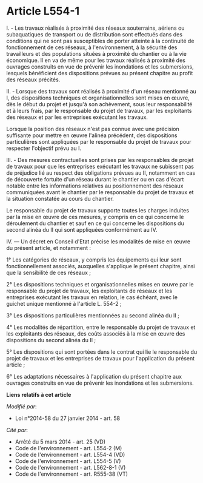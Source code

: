 # Article L554-1

I. - Les travaux réalisés à proximité des réseaux souterrains, aériens ou subaquatiques de transport ou de distribution sont
effectués dans des conditions qui ne sont pas susceptibles de porter atteinte à la continuité de fonctionnement de ces
réseaux, à l'environnement, à la sécurité des travailleurs et des populations situées à proximité du chantier ou à la vie
économique. Il en va de même pour les travaux réalisés à proximité des ouvrages construits en vue de prévenir les inondations
et les submersions, lesquels bénéficient des dispositions prévues au présent chapitre au profit des réseaux précités. 

II. - Lorsque des travaux sont réalisés à proximité d'un réseau mentionné au I, des dispositions techniques et
organisationnelles sont mises en œuvre, dès le début du projet et jusqu'à son achèvement, sous leur responsabilité et à leurs
frais, par le responsable du projet de travaux, par les exploitants des réseaux et par les entreprises exécutant les
travaux. 

Lorsque la position des réseaux n'est pas connue avec une précision suffisante pour mettre en œuvre l'alinéa précédent, des
dispositions particulières sont appliquées par le responsable du projet de travaux pour respecter l'objectif prévu au I. 

III. - Des mesures contractuelles sont prises par les responsables de projet de travaux pour que les entreprises exécutant
les travaux ne subissent pas de préjudice lié au respect des obligations prévues au II, notamment en cas de découverte
fortuite d'un réseau durant le chantier ou en cas d'écart notable entre les informations relatives au positionnement des
réseaux communiquées avant le chantier par le responsable du projet de travaux et la situation constatée au cours du
chantier. 

Le responsable du projet de travaux supporte toutes les charges induites par la mise en œuvre de ces mesures, y compris en ce
qui concerne le déroulement du chantier et sauf en ce qui concerne les dispositions du second alinéa du II qui sont
appliquées conformément au IV. 

IV. ― Un décret en Conseil d'Etat précise les modalités de mise en œuvre du présent article, et notamment : 

1° Les catégories de réseaux, y compris les équipements qui leur sont fonctionnellement associés, auxquelles s'applique le
présent chapitre, ainsi que la sensibilité de ces réseaux ; 

2° Les dispositions techniques et organisationnelles mises en œuvre par le responsable du projet de travaux, les exploitants
de réseaux et les entreprises exécutant les travaux en relation, le cas échéant, avec le guichet unique mentionné à l'article
L. 554-2 ; 

3° Les dispositions particulières mentionnées au second alinéa du II ; 

4° Les modalités de répartition, entre le responsable du projet de travaux et les exploitants des réseaux, des coûts associés
à la mise en œuvre des dispositions du second alinéa du II ; 

5° Les dispositions qui sont portées dans le contrat qui lie le responsable du projet de travaux et les entreprises de
travaux pour l'application du présent article ;

6° Les adaptations nécessaires à l'application du présent chapitre aux ouvrages construits en vue de prévenir les inondations
et les submersions.

**Liens relatifs à cet article**

_Modifié par_:

  - Loi n°2014-58 du 27 janvier 2014 - art. 58

_Cité par_:

  - Arrêté du 5 mars 2014 - art. 25 (VD)
  - Code de l'environnement - art. L554-2 (M)
  - Code de l'environnement - art. L554-4 (VD)
  - Code de l'environnement - art. L554-5 (V)
  - Code de l'environnement - art. L562-8-1 (V)
  - Code de l'environnement - art. R555-38 (VT)
